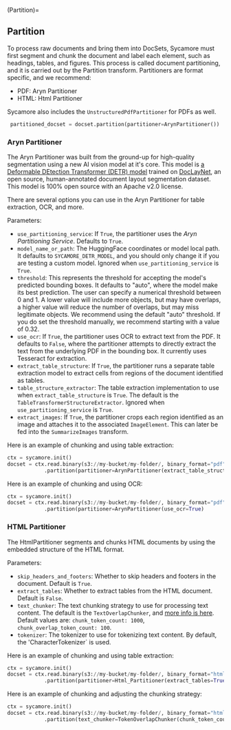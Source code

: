 (Partition)=
## Partition
To process raw documents and bring them into DocSets, Sycamore must first segment and chunk the document and label each element, such as headings, tables, and figures. This process is called document partitioning, and it is carried out by the Partition transform. Partitioners are format specific, and we recommend:

* PDF: Aryn Partitioner
* HTML: Html Partitioner

Sycamore also includes the ``UnstructuredPdfPartitioner`` for PDFs as well.

```python
 partitioned_docset = docset.partition(partitioner=ArynPartitioner())
```

### Aryn Partitioner

The Aryn Partitioner was built from the ground-up for high-quality segmentation using a new AI vision model at it's core. This model is [a Deformable DEtection Transformer (DETR) model](https://huggingface.co/Aryn/deformable-detr) trained on [DocLayNet](https://github.com/DS4SD/DocLayNet), an open source, human-annotated document layout segmentation dataset. This model is 100% open source with an Apache v2.0 license.

There are several options you can use in the Aryn Partitioner for table extraction, OCR, and more.

Parameters:

* ```use_partitioning_service```: If ```True```, the partitioner uses the *Aryn  Partitioning Service*. Defaults to ```True```.
* ```model_name_or_path```: The HuggingFace coordinates or model local path. It defaults to ```SYCAMORE_DETR_MODEL```, and you should only change it if you are testing a custom model. Ignored when ```use_partitioning_service``` is ```True```.
* ```threshold```: This represents the threshold for accepting the model's predicted bounding boxes. It defaults to "auto", where the model make its best prediction. The user can specify a numerical threshold between 0 and 1. A lower value will include more objects, but may have overlaps, a higher value will reduce the number of overlaps, but may miss legitimate objects. We recommend using the default "auto" threshold. If you do set the threshold manually, we recommend starting with a value of 0.32.
* ```use_ocr```: If ```True```, the partitioner uses OCR to extract text from the PDF. It defaults to ```False```, where the partitioner attempts to directly extract the text from the underlying PDF in the bounding box. It currently uses Tesseract for extraction.
* `extract_table_structure`: If `True`, the partitioner runs a separate table extraction model to extract cells from regions of the document identified as tables.
* `table_structure_extractor`: The table extraction implementation to use when `extract_table_structure` is `True`. The default is the `TableTransformerStructureExtractor`. Ignored when ```use_partitioning_service``` is ```True```.
* `extract_images`: If `True`, the partitioner crops each region identified as an image and attaches it to the associated `ImageElement`. This can later be fed into the `SummarizeImages` transform.

Here is an example of chunking and using table extraction:

```Python
ctx = sycamore.init()
docset = ctx.read.binary(s3://my-bucket/my-folder/, binary_format="pdf")
            .partition(partitioner=ArynPartitioner(extract_table_structure=True))
```

Here is an example of chunking and using OCR:

```Python
ctx = sycamore.init()
docset = ctx.read.binary(s3://my-bucket/my-folder/, binary_format="pdf")
            .partition(partitioner=ArynPartitioner(use_ocr=True)
```

### HTML Partitioner

The HtmlPartitioner segments and chunks HTML documents by using the embedded structure of the HTML format.

Parameters:

* `skip_headers_and_footers`: Whether to skip headers and footers in the document. Default is `True`.
* `extract_tables`: Whether to extract tables from the HTML document. Default is `False`.
* `text_chunker`: The text chunking strategy to use for processing text content. The default is the `TextOverlapChunker`, and [more info is here](https://sycamore.readthedocs.io/en/model_docs/APIs/data_preparation/functions.html#sycamore.functions.TextOverlapChunker). Default values are: `chunk_token_count: 1000`, `chunk_overlap_token_count: 100`.
* `tokenizer`: The tokenizer to use for tokenizing text content. By default, the 'CharacterTokenizer` is used.

Here is an example of chunking and using table extraction:

```Python
ctx = sycamore.init()
docset = ctx.read.binary(s3://my-bucket/my-folder/, binary_format="html")
            .partition(partitioner=Html_Partitioner(extract_tables=True)
```

Here is an example of chunking and adjusting the chunking strategy:

```Python
ctx = sycamore.init()
docset = ctx.read.binary(s3://my-bucket/my-folder/, binary_format="html")
            .partition(text_chunker=TokenOverlapChunker(chunk_token_count=800, chunk_overlap_token_count=150))
```
